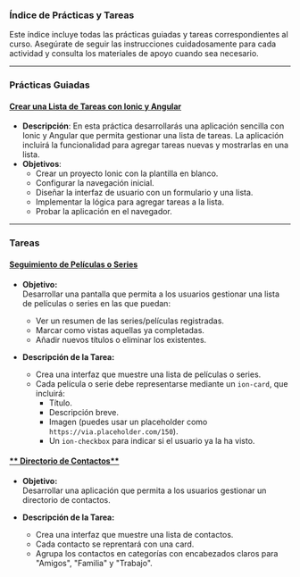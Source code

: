 ### **Índice de Prácticas y Tareas**  

Este índice incluye todas las prácticas guiadas y tareas correspondientes al curso. Asegúrate de seguir las instrucciones cuidadosamente para cada actividad y consulta los materiales de apoyo cuando sea necesario.

---

### **Prácticas Guiadas**  

#### [**Crear una Lista de Tareas con Ionic y Angular**](./1todolist.md)  
- **Descripción**: En esta práctica desarrollarás una aplicación sencilla con Ionic y Angular que permita gestionar una lista de tareas. La aplicación incluirá la funcionalidad para agregar tareas nuevas y mostrarlas en una lista.  
- **Objetivos**:  
    - Crear un proyecto Ionic con la plantilla en blanco.  
    - Configurar la navegación inicial.  
    - Diseñar la interfaz de usuario con un formulario y una lista.  
    - Implementar la lógica para agregar tareas a la lista.  
    - Probar la aplicación en el navegador.  
---

### **Tareas**

#### [**Seguimiento de Películas o Series**](./2seguimientopeliculasseries.md)

- **Objetivo:**  
    Desarrollar una pantalla que permita a los usuarios gestionar una lista de películas o series en las que puedan:  

    - Ver un resumen de las series/películas registradas.  
    - Marcar como vistas aquellas ya completadas.  
    - Añadir nuevos títulos o eliminar los existentes.  

- **Descripción de la Tarea:**
    - Crea una interfaz que muestre una lista de películas o series.  
    - Cada película o serie debe representarse mediante un `ion-card`, que incluirá:  
        - Título.  
        - Descripción breve.  
        - Imagen (puedes usar un placeholder como `https://via.placeholder.com/150`).  
        - Un `ion-checkbox` para indicar si el usuario ya la ha visto.  

#### [** Directorio de Contactos**](./3directoriodecontactos.md)

- **Objetivo:**  
    Desarrollar una aplicación que permita a los usuarios gestionar un directorio de contactos.

- **Descripción de la Tarea:**  
    - Crea una interfaz que muestre una lista de contactos.  
    - Cada contacto se reprentará con una card. 
    - Agrupa los contactos en categorías con encabezados claros para "Amigos", "Familia" y "Trabajo".